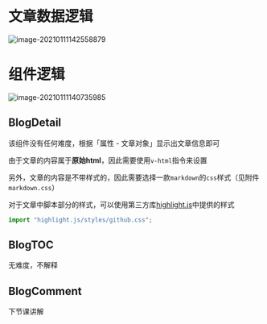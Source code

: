 # 文章数据逻辑

![image-20210111142558879](http://mdrs.yuanjin.tech/img/20210111142558.png)

# 组件逻辑

![image-20210111140735985](http://mdrs.yuanjin.tech/img/20210111140736.png)

## BlogDetail

该组件没有任何难度，根据「属性 - 文章对象」显示出文章信息即可

由于文章的内容属于**原始html**，因此需要使用`v-html`指令来设置

另外，文章的内容是不带样式的，因此需要选择一款`markdown`的`css`样式（见附件`markdown.css`）

对于文章中脚本部分的样式，可以使用第三方库[highlight.js](https://highlightjs.org/)中提供的样式

```js
import "highlight.js/styles/github.css";
```



## BlogTOC

无难度，不解释

## BlogComment

下节课讲解




